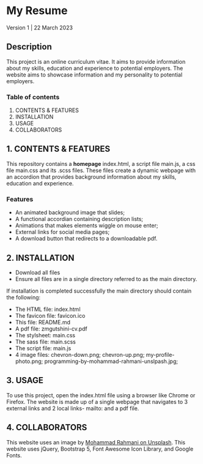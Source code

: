 # My Resume
Version 1 | 22 March 2023
## Description 
This project is an online curriculum vitae. It aims to provide information about my skills, education and experience to potential employers. The website aims to showcase information and my personality to potential employers. 

### Table of contents
1. CONTENTS & FEATURES
2. INSTALLATION
3. USAGE
4. COLLABORATORS

## 1. CONTENTS & FEATURES
This repository contains a **homepage** index.html, a script file main.js, a css file main.css and its .scss files. These files create a dynamic webpage with an accordion that provides background information about my skills, education and experience.

### Features 
* An animated background image that slides;
* A functional accordian containing description lists;
* Animations that makes elements wiggle on mouse enter; 
* External links for social media pages; 
* A download button that redirects to a downloadable pdf. 

## 2. INSTALLATION 
* Download all files
* Ensure all files are in a single directory referred to as the main directory.

If installation is completed successfully the main directory should contain the following:
* The HTML file: index.html
* The favicon file: favicon.ico
* This file: README.md
* A pdf file: zmgutshini-cv.pdf
* The stylsheet: main.css
* The sass file: main.scss
* The script file: main.js
* 4 image files: chevron-down.png; chevron-up.png; my-profile-photo.png; programming-by-mohammad-rahmani-unslpash.jpg;

## 3. USAGE
To use this project, open the index.html file using a browser like Chrome or Firefox. The website is made up of a single webpage that navigates to 3 external links and 2 local links- mailto: and a pdf file. 

## 4. COLLABORATORS 
This website uses an image by [Mohammad Rahmani on Unsplash](https://unsplash.com/photos/N5bT5RctFZ8?utm_source=unsplash&utm_medium=referral&utm_content=creditCopyText). 
This website uses jQuery, Bootstrap 5, Font Awesome Icon Library, and Google Fonts. 

